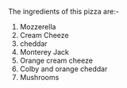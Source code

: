The ingredients of this pizza are:-
1) Mozzerella
2) Cream Cheeze
3) cheddar
4) Monterey Jack
5) Orange cream cheeze
6) Colby and orange cheddar
7) Mushrooms